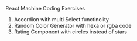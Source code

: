 React Machine Coding Exercises
  1. Accordion with multi Select functinolity
  2. Random Color Generator with hexa or rgba code
  3. Rating Component with circles instead of stars
